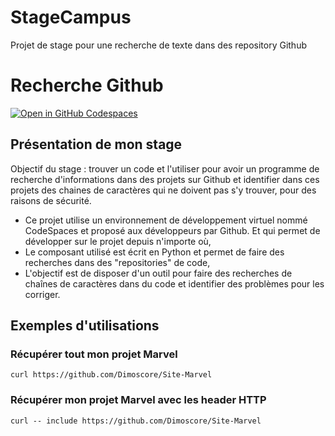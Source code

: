 # StageCampus
Projet de stage pour une recherche de texte dans des repository Github

# Recherche Github
[![Open in GitHub Codespaces](https://github.com/codespaces/badge.svg)](https://dimoscore-orange-space-happiness-575gxppxg4j3pxxg.github.dev/)

## Présentation de mon stage
Objectif du stage : trouver un code et l'utiliser pour avoir un programme de recherche d'informations dans des projets sur Github et identifier dans ces projets des chaines de caractères qui ne doivent pas s'y trouver, pour des raisons de sécurité.

* Ce projet utilise un environnement de développement virtuel nommé CodeSpaces et proposé aux développeurs par Github. Et qui permet de développer sur le projet depuis n'importe où,
* Le composant utilisé est écrit en Python et permet de faire des recherches dans des "repositories" de code,
* L'objectif est de disposer d'un outil pour faire des recherches de chaînes de caractères dans du code et identifier des problèmes pour les corriger.

## Exemples d'utilisations
### Récupérer tout mon projet Marvel
```
curl https://github.com/Dimoscore/Site-Marvel
```
### Récupérer mon projet Marvel avec les header HTTP
```
curl -- include https://github.com/Dimoscore/Site-Marvel
```
